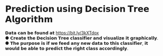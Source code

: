# 𝗣𝗿𝗲𝗱𝗶𝗰𝘁𝗶𝗼𝗻 𝘂𝘀𝗶𝗻𝗴 𝗗𝗲𝗰𝗶𝘀𝗶𝗼𝗻 𝗧𝗿𝗲𝗲 𝗔𝗹𝗴𝗼𝗿𝗶𝘁𝗵𝗺  
𝗗𝗮𝘁𝗮 𝗰𝗮𝗻 𝗯𝗲 𝗳𝗼𝘂𝗻𝗱 𝗮𝘁 https://bit.ly/3kXTdox  
● 𝗖𝗿𝗲𝗮𝘁𝗲 𝘁𝗵𝗲 𝗗𝗲𝗰𝗶𝘀𝗶𝗼𝗻 𝗧𝗿𝗲𝗲 𝗰𝗹𝗮𝘀𝘀𝗶𝗳𝗶𝗲𝗿 𝗮𝗻𝗱 𝘃𝗶𝘀𝘂𝗮𝗹𝗶𝘇𝗲 𝗶𝘁 𝗴𝗿𝗮𝗽𝗵𝗶𝗰𝗮𝗹𝗹𝘆.  
● 𝗧𝗵𝗲 𝗽𝘂𝗿𝗽𝗼𝘀𝗲 𝗶𝘀 𝗶𝗳 𝘄𝗲 𝗳𝗲𝗲𝗱 𝗮𝗻𝘆 𝗻𝗲𝘄 𝗱𝗮𝘁𝗮 𝘁𝗼 𝘁𝗵𝗶𝘀 𝗰𝗹𝗮𝘀𝘀𝗶𝗳𝗶𝗲𝗿, 𝗶𝘁 𝘄𝗼𝘂𝗹𝗱 𝗯𝗲 𝗮𝗯𝗹𝗲 𝘁𝗼 𝗽𝗿𝗲𝗱𝗶𝗰𝘁 𝘁𝗵𝗲 𝗿𝗶𝗴𝗵𝘁 𝗰𝗹𝗮𝘀𝘀 𝗮𝗰𝗰𝗼𝗿𝗱𝗶𝗻𝗴𝗹𝘆.
